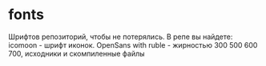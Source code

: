 # fonts
Шрифтов репозиторий, чтобы не потерялись.
В репе вы найдете:
icomoon - шрифт иконок. 
OpenSans with ruble - жирностью 300 500 600 700, исходники и скомпиленные файлы


